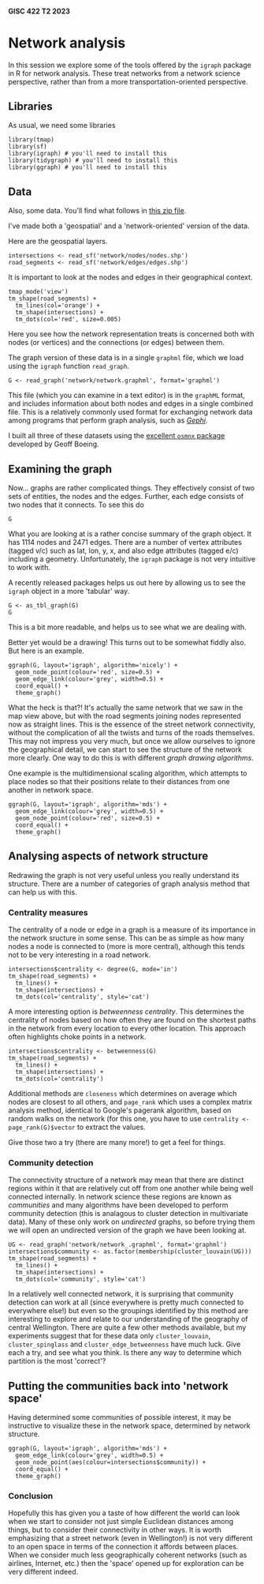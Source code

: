 #### GISC 422 T2 2023
# Network analysis
In this session we explore some of the tools offered by the `igraph` package in R for network analysis. These treat networks from a network science perspective, rather than from a more transportation-oriented perspective.

## Libraries
As usual, we need some libraries

```{r}
library(tmap)
library(sf)
library(igraph) # you'll need to install this
library(tidygraph) # you'll need to install this
library(ggraph) # you'll need to install this
```

## Data
Also, some data. You'll find what follows in [this zip file](week-11.zip?raw=true).

I've made both a 'geospatial' and a 'network-oriented' version of the data.

Here are the geospatial layers.

```{r}
intersections <- read_sf('network/nodes/nodes.shp')
road_segments <- read_sf('network/edges/edges.shp')
```

It is important to look at the nodes and edges in their geographical context.

```{r}
tmap_mode('view')
tm_shape(road_segments) +
  tm_lines(col='orange') +
  tm_shape(intersections) +
  tm_dots(col='red', size=0.005)
```

Here you see how the network representation treats is concerned both with nodes (or vertices) and the connections (or edges) between them.

The graph version of these data is in a single `graphml` file, which we load using the `igraph` function `read_graph`.

```{r}
G <- read_graph('network/network.graphml', format='graphml')
```

This file (which you can examine in a text editor) is in the `graphML` format, and includes information about both nodes and edges in a single combined file. This is a relatively commonly used format for exchanging network data among programs that perform graph analysis, such as [*Gephi*](https://gephi.org/).

I built all three of these datasets using the [excellent `osmnx`
package](https://github.com/gboeing/osmnx) developed by Geoff Boeing.

## Examining the graph
Now... graphs are rather complicated things. They effectively consist of two sets of entities, the nodes and the edges. Further, each edge consists of two nodes that it connects. To see this do

```{r}
G
```

What you are looking at is a rather concise summary of the graph object. It has 1114 nodes and 2471 edges. There are a number of vertex attributes (tagged v/c) such as lat, lon, y, x, and also edge attributes (tagged e/c) including a geometry. Unfortunately, the `igraph` package is not very intuitive to work with.

A recently released packages helps us out here by allowing us to see the `igraph` object in a more 'tabular' way.

```{r}
G <- as_tbl_graph(G)
G
```

This is a bit more readable, and helps us to see what we are dealing with.

Better yet would be a drawing! This turns out to be somewhat fiddly also. But here is an example.

```{r}
ggraph(G, layout='igraph', algorithm='nicely') +
  geom_node_point(colour='red', size=0.5) +
  geom_edge_link(colour='grey', width=0.5) +
  coord_equal() +
  theme_graph()
```

What the heck is that?! It's actually the same network that we saw in the map view above, but with the road segments joining nodes represented now as straight lines. This is the essence of the street network connectivity, without the complication of all the twists and turns of the roads themselves. This may not impress you very much, but once we allow ourselves to ignore the geographical detail, we can start to see the structure of the network more clearly. One way to do this is with different *graph drawing algorithms*.

One example is the multidimensional scaling algorithm, which attempts to place nodes so that their positions relate to their distances from one another in network space.

```{r}
ggraph(G, layout='igraph', algorithm='mds') +
  geom_edge_link(colour='grey', width=0.5) +
  geom_node_point(colour='red', size=0.5) +
  coord_equal() +
  theme_graph()
```

## Analysing aspects of network structure
Redrawing the graph is not very useful unless you really understand its structure. There are a number of categories of graph analysis method that can help us with this.

### Centrality measures
The centrality of a node or edge in a graph is a measure of its importance in the network sructure in some sense. This can be as simple as how many nodes a node is connected to (more is more central), although this tends not to be very interesting in a road network.

```{r}
intersections$centrality <- degree(G, mode='in')
tm_shape(road_segments) +
  tm_lines() +
  tm_shape(intersections) +
  tm_dots(col='centrality', style='cat')
```

A more interesting option is *betweenness centrality*. This determines the centrality of nodes based on how often they are found on the shortest paths in the network from every location to every other location. This approach often highlights choke points in a network.

```{r}
intersections$centrality <- betweenness(G)
tm_shape(road_segments) +
  tm_lines() +
  tm_shape(intersections) +
  tm_dots(col='centrality')
```

Additional methods are `closeness` which determines on average which nodes are closest to all others, and `page_rank` which uses a complex matrix analysis method, identical to Google's pagerank algorithm, based on random walks on the network (for this one, you have to use `centrality <- page_rank(G)$vector` to extract the values.

Give those two a try (there are many more!) to get a feel for things.

### Community detection
The connectivity structure of a network may mean that there are distinct regions within it that are relatively cut off from one another while being well connected internally. In network science these regions are known as *communities* and many algorithms have been developed to perform community detection (this is analagous to cluster detection in multivariate data). Many of these only work on *undirected* graphs, so before trying them we will open an undirected version of the graph we have been looking at.

```{r}
UG <- read_graph('network/network_.graphml', format='graphml')
intersections$community <- as.factor(membership(cluster_louvain(UG)))
tm_shape(road_segments) +
  tm_lines() +
  tm_shape(intersections) +
  tm_dots(col='community', style='cat')
```

In a relatively well connected network, it is surprising that community detection can work at all (since everywhere is pretty much connected to everywhere else!) but even so the groupings identified by this method are interesting to explore and relate to our understanding of the geography of central Wellington. There are quite a few other methods available, but my experiments suggest that for these data only `cluster_louvain`, `cluster_spinglass` and `cluster_edge_betweenness` have much luck. Give each a try, and see what you think. Is there any way to determine which partition is the most 'correct'?

## Putting the communities back into 'network space'
Having determined some communities of possible interest, it may be instructive to visualize these in the network space, determined by network structure.

```{r}
ggraph(G, layout='igraph', algorithm='mds') +
  geom_edge_link(colour='grey', width=0.5) +
  geom_node_point(aes(colour=intersections$community)) +
  coord_equal() +
  theme_graph()
```

### Conclusion
Hopefully this has given you a taste of how different the world can look when we start to consider not just simple Euclidean distances among things, but to consider their connectivity in other ways. It is worth emphasizing that a street network (even in Wellington!) is not very different to an open space in terms of the connection it affords between places. When we consider much less geographically coherent networks (such as airlines, Internet, etc.) then the 'space' opened up for exploration can be very different indeed.
